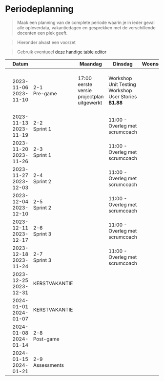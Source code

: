 # Periodeplanning

> Maak een planning van de complete periode waarin je in ieder geval alle opleverdata, vakantiedagen en gesprekken met de verschillende docenten een plek geeft.

> Hieronder alvast een voorzet

> Gebruik eventueel [deze handige table editor](https://www.tablesgenerator.com/markdown_tables)

|     | Datum                    |                    | Maandag                                    | Dinsdag                                                      | Woensdag | Donderdag                                      | Vrijdag                                                               |     |
| --- | ------------------------ | ------------------ | ------------------------------------------ | ------------------------------------------------------------ | -------- | ---------------------------------------------- | --------------------------------------------------------------------- | --- |
|     | 2023-11-06<br>2023-11-10 | 2-1<br>Pre-game    | 17:00 eerste versie projectplan uitgewerkt | Workshop Unit Testing <br>Workshop User Stories<br>**B1.88** |          | Workshop C4 \& Software Guidebook<br>**B1.88** | Sprint Planning <br> Definitieve versie projectplan inleveren op ISAS |     |
|     | 2023-11-13<br>2023-11-19 | 2-2<br>Sprint 1    |                                            | 11:00 - Overleg met scrumcoach                               |          |                                                |                                                                       |     |
|     | 2023-11-20<br>2023-11-26 | 2-3<br>Sprint 1    |                                            | 11:00 - Overleg met scrumcoach                               |          |                                                | Sprint Planning <br> Sprint retrospective                             |     |
|     | 2023-11-27<br>2023-12-03 | 2-4<br>Sprint 2    |                                            | 11:00 - Overleg met scrumcoach                               |          |                                                |                                                                       |     |
|     | 2023-12-04<br>2023-12-10 | 2-5<br>Sprint 2    |                                            | 11:00 - Overleg met scrumcoach                               |          |                                                | Sprint Planning <br> Sprint retrospective                             |     |
|     | 2023-12-11<br>2023-12-17 | 2-6<br>Sprint 3    |                                            | 11:00 - Overleg met scrumcoach                               |          |                                                |                                                                       |     |
|     | 2023-12-18<br>2023-11-24 | 2-7<br>Sprint 3    |                                            | 11:00 - Overleg met scrumcoach                               |          |                                                | Sprint retrospective                                                  |     |
|     | 2023-12-25<br>2023-12-31 | KERSTVAKANTIE      |                                            |                                                              |          |                                                |                                                                       |     |
|     | 2024-01-01<br>2024-01-07 | KERSTVAKANTIE      |                                            |                                                              |          |                                                |                                                                       |     |
|     | 2024-01-08<br>2024-01-14 | 2-8<br>Post-game   |                                            |                                                              |          |                                                |                                                                       |     |
|     | 2024-01-15<br>2024-01-21 | 2-9<br>Assessments |                                            |                                                              |          |                                                |                                                                       |     |
